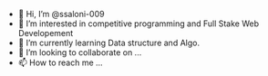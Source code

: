 - 👋 Hi, I’m @ssaloni-009
- 👀 I’m interested in competitive programming and Full Stake Web Developement
- 🌱 I’m currently learning Data structure and Algo.
- 💞️ I’m looking to collaborate on ...
- 📫 How to reach me ...

<!---
ssaloni-009/ssaloni-009 is a ✨ special ✨ repository because its `README.md` (this file) appears on your GitHub profile.
You can click the Preview link to take a look at your changes.
--->

